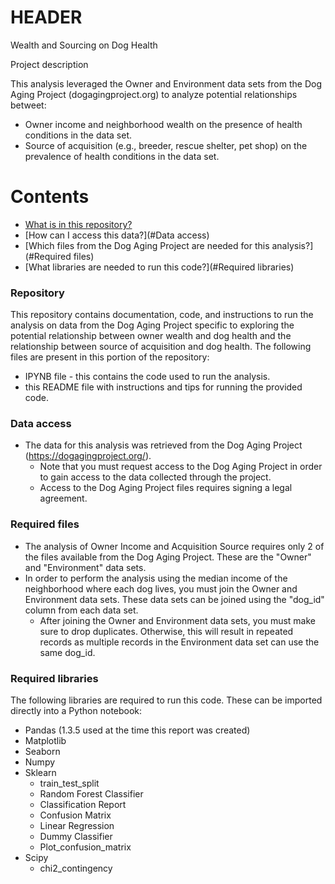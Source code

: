 # HEADER

Wealth and Sourcing on Dog Health

Project description

This analysis leveraged the Owner and Environment data sets from the Dog Aging Project (dogagingproject.org) to analyze potential relationships betweet:
* Owner income and neighborhood wealth on the presence of health conditions in the data set.
* Source of acquisition (e.g., breeder, rescue shelter, pet shop) on the prevalence of health conditions in the data set.

Contents
========

 * [What is in this repository?](#Repository)
 * [How can I access this data?](#Data access)
 * [Which files from the Dog Aging Project are needed for this analysis?](#Required files)
 * [What libraries are needed to run this code?](#Required libraries)

### Repository
This repository contains documentation, code, and instructions to run the analysis on data from the Dog Aging Project specific to exploring the potential relationship between owner wealth and dog health and the relationship between source of acquisition and dog health. The following files are present in this portion of the repository:
* IPYNB file - this contains the code used to run the analysis.
* this README file with instructions and tips for running the provided code.

### Data access
* The data for this analysis was retrieved from the Dog Aging Project (https://dogagingproject.org/).
    * Note that you must request access to the Dog Aging Project in order to gain access to the data collected through the project.
    * Access to the Dog Aging Project files requires signing a legal agreement.

### Required files
* The analysis of Owner Income and Acquisition Source requires only 2 of the files available from the Dog Aging Project. These are the "Owner" and "Environment" data sets.
* In order to perform the analysis using the median income of the neighborhood where each dog lives, you must join the Owner and Environment data sets. These data sets can be joined using the "dog_id" column from each data set.
    * After joining the Owner and Environment data sets, you must make sure to drop duplicates. Otherwise, this will result in repeated records as multiple records in the Environment data set can use the same dog_id. 

### Required libraries

The following libraries are required to run this code. These can be imported directly into a Python notebook:
* Pandas (1.3.5 used at the time this report was created)
* Matplotlib
* Seaborn
* Numpy
* Sklearn
    * train_test_split
    * Random Forest Classifier
    * Classification Report
    * Confusion Matrix
    * Linear Regression
    * Dummy Classifier
    * Plot_confusion_matrix
* Scipy
    * chi2_contingency
